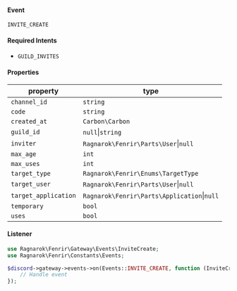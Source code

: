 #### Event
`INVITE_CREATE`

#### Required Intents
- `GUILD_INVITES`

#### Properties
|property|type|
|--------|----|
|`channel_id`|`string`|
|`code`|`string`|
|`created_at`|`Carbon\Carbon`|
|`guild_id`|`null`&#124;`string`|
|`inviter`|`Ragnarok\Fenrir\Parts\User`&#124;`null`|
|`max_age`|`int`|
|`max_uses`|`int`|
|`target_type`|`Ragnarok\Fenrir\Enums\TargetType`|
|`target_user`|`Ragnarok\Fenrir\Parts\User`&#124;`null`|
|`target_application`|`Ragnarok\Fenrir\Parts\Application`&#124;`null`|
|`temporary`|`bool`|
|`uses`|`bool`|

#### Listener
```php
use Ragnarok\Fenrir\Gateway\Events\InviteCreate;
use Ragnarok\Fenrir\Constants\Events;

$discord->gateway->events->on(Events::INVITE_CREATE, function (InviteCreate $event) {
    // Handle event
});
```

